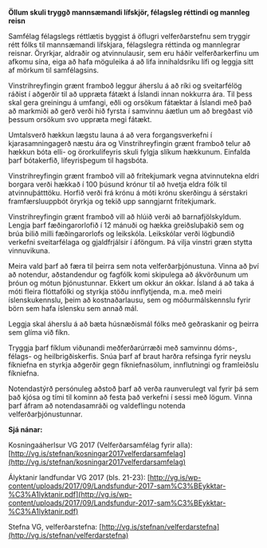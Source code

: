 **Öllum skuli tryggð mannsæmandi lífskjör, félagsleg réttindi og mannleg reisn**

Samfélag félagslegs réttlætis byggist á öflugri velferðarstefnu sem tryggir rétt fólks til mannsæmandi lífskjara, félagslegra réttinda og mannlegrar reisnar.  Öryrkjar, aldraðir og atvinnulausir, sem eru háðir velferðarkerfinu um afkomu sína, eiga að hafa möguleika á að lifa innihaldsríku lífi og leggja sitt af mörkum til samfélagsins.

Vinstrihreyfingin grænt framboð leggur áherslu á að ríki og sveitarfélög ráðist í aðgerðir til að uppræta fátækt á Íslandi innan nokkurra ára. Til þess skal gera greiningu á umfangi, eðli og orsökum fátæktar á Íslandi með það að markmiði að gerð verði hið fyrsta í samvinnu áætlun um að bregðast við þessum orsökum svo uppræta megi fátækt.

Umtalsverð hækkun lægstu launa á að vera forgangsverkefni í kjarasamningagerð næstu ára og Vinstrihreyfingin grænt framboð telur að hækkun bóta elli- og örorkulífeyris skuli fylgja slíkum hækkunum. Einfalda þarf bótakerfið, lífeyrisþegum til hagsbóta.

Vinstrihreyfingin grænt framboð vill að frítekjumark vegna atvinnutekna eldri borgara verði hækkað í 100 þúsund krónur til að hvetja eldra fólk til atvinnuþátttöku. Horfið verði frá krónu á móti krónu skerðingu á sérstakri framfærsluuppbót öryrkja og tekið upp sanngjarnt frítekjumark.

Vinstrihreyfingin grænt framboð vill að hlúið verði að barnafjölskyldum. Lengja þarf fæðingarorlofið í 12 mánuði og hækka greiðsluþakið sem og brúa bilið milli fæðingarorlofs og leikskóla. Leikskólar verði lögbundið verkefni sveitarfélaga og gjaldfrjálsir í áföngum. Þá vilja vinstri græn stytta vinnuvikuna.

Meira vald þarf að færa til þeirra sem nota velferðarþjónustuna. Vinna að því að notendur, aðstandendur og fagfólk komi skipulega að ákvörðunum um þróun og mótun þjónustunnar. Ekkert um okkur án okkar.
Ísland á að taka á móti fleira flóttafólki og styrkja stöðu innflytjenda, m.a. með meiri íslenskukennslu, þeim að kostnaðarlausu, sem og móðurmálskennslu fyrir börn sem hafa íslensku sem annað mál.

Leggja skal áherslu á að bæta húsnæðismál fólks með geðraskanir og þeirra sem glíma við fíkn.

Tryggja þarf fíklum viðunandi meðferðarúrræði með samvinnu dóms-, félags- og heilbrigðiskerfis. Snúa þarf af braut harðra refsinga fyrir neyslu fíkniefna en styrkja aðgerðir gegn fíkniefnasölum, innflutningi og framleiðslu fíkniefna.

Notendastýrð persónuleg aðstoð þarf að verða raunverulegt val fyrir þá sem það kjósa og tími til kominn að festa það verkefni í sessi með lögum. Vinna þarf áfram að notendasamráði og valdeflingu notenda velferðarþjónustunnar.

**Sjá nánar:**

Kosningaáherlsur VG 2017 (Velferðarsamfélag fyrir alla): [http://vg.is/stefnan/kosningar2017velferdarsamfelag](http://vg.is/stefnan/kosningar2017velferdarsamfelag)

Ályktanir landfundar VG 2017 (bls. 21-23): [http://vg.is/wp-content/uploads/2017/09/Landsfundur-2017-sam%C3%BEykktar-%C3%A1lyktanir.pdf](http://vg.is/wp-content/uploads/2017/09/Landsfundur-2017-sam%C3%BEykktar-%C3%A1lyktanir.pdf)

Stefna VG, velferðarstefna: [http://vg.is/stefnan/velferdarstefna](http://vg.is/stefnan/velferdarstefna)
